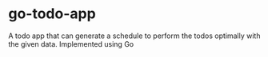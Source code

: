 # go-todo-app
A todo app that can generate a schedule to perform the todos optimally with the given data. Implemented using Go
